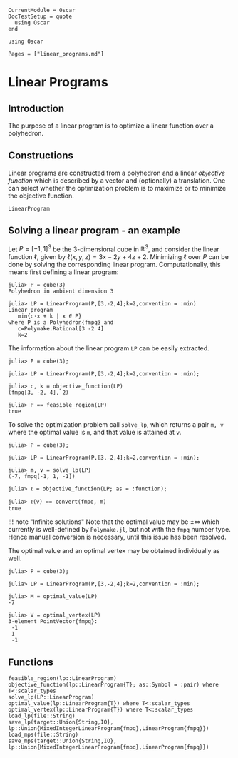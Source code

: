 ```@meta
CurrentModule = Oscar
DocTestSetup = quote
  using Oscar
end
```

```@setup oscar
using Oscar
```

```@contents
Pages = ["linear_programs.md"]
```

# Linear Programs


## Introduction

The purpose of a linear program is to optimize a linear function over a
polyhedron.



## Constructions

Linear programs are constructed from a polyhedron and a linear *objective function*
which is described by a vector and (optionally) a translation. One can select whether the optimization
problem is to maximize or to minimize the objective function.

```@docs
LinearProgram
```

## Solving a linear program - an example
Let $P=[-1,1]^3$ be the $3$-dimensional cube in $\mathbb{R}^3$, and consider
the linear function $\ell$, given by $\ell(x,y,z) = 3x-2y+4z+2$. Minimizing
$\ell$ over $P$ can be done by solving the corresponding linear program.
Computationally, this means first defining a linear program:

```jldoctest
julia> P = cube(3)
Polyhedron in ambient dimension 3

julia> LP = LinearProgram(P,[3,-2,4];k=2,convention = :min)
Linear program
   min{c⋅x + k | x ∈ P}
where P is a Polyhedron{fmpq} and
   c=Polymake.Rational[3 -2 4]
   k=2
```

The information about the linear program `LP` can be easily extracted.

```jldoctest
julia> P = cube(3);

julia> LP = LinearProgram(P,[3,-2,4];k=2,convention = :min);

julia> c, k = objective_function(LP)
(fmpq[3, -2, 4], 2)

julia> P == feasible_region(LP)
true
```

To solve the optimization problem call `solve_lp`, which returns a pair `m, v`
where the optimal value is `m`, and that value is attained at `v`.

```jldoctest
julia> P = cube(3);

julia> LP = LinearProgram(P,[3,-2,4];k=2,convention = :min);

julia> m, v = solve_lp(LP)
(-7, fmpq[-1, 1, -1])

julia> ℓ = objective_function(LP; as = :function);

julia> ℓ(v) == convert(fmpq, m)
true
```

!!! note "Infinite solutions"
    Note that the optimal value may be $\pm\infty$ which currently is
    well-defined by `Polymake.jl`, but not with the `fmpq` number type. Hence
    manual conversion is necessary, until this issue has been resolved.

The optimal value and an optimal vertex may be obtained individually as well.

```jldoctest
julia> P = cube(3);

julia> LP = LinearProgram(P,[3,-2,4];k=2,convention = :min);

julia> M = optimal_value(LP)
-7

julia> V = optimal_vertex(LP)
3-element PointVector{fmpq}:
 -1
 1
 -1
```


## Functions

```@docs
feasible_region(lp::LinearProgram)
objective_function(lp::LinearProgram{T}; as::Symbol = :pair) where T<:scalar_types
solve_lp(LP::LinearProgram)
optimal_value(lp::LinearProgram{T}) where T<:scalar_types
optimal_vertex(lp::LinearProgram{T}) where T<:scalar_types
load_lp(file::String)
save_lp(target::Union{String,IO}, lp::Union{MixedIntegerLinearProgram{fmpq},LinearProgram{fmpq}})
load_mps(file::String)
save_mps(target::Union{String,IO}, lp::Union{MixedIntegerLinearProgram{fmpq},LinearProgram{fmpq}})
```
